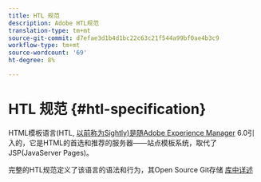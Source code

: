 ```yaml
---
title: HTL 规范
description: Adobe HTL规范
translation-type: tm+mt
source-git-commit: d7efae3d1b4d1bc22c63c21f544a99bf0ae4b3c9
workflow-type: tm+mt
source-wordcount: '69'
ht-degree: 8%

---
```



# HTL 规范 {#htl-specification}

HTML模板语言(HTL, [以前称为Sightly)是随Adobe Experience Manager](update.md) 6.0引入的，它是HTML的首选和推荐的服务器——站点模板系统，取代了JSP(JavaServer Pages)。

完整的HTL规范定义了该语言的语法和行为，其Open Source Git存储 [库中详述](https://github.com/adobe/htl-spec)
